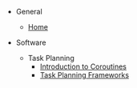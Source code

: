 - General
    - [Home](/)

- Software
    - Task Planning
        - [Introduction to Coroutines](task_planning/intro_to_coroutines.md)
        - [Task Planning Frameworks](task_planning/task_planning_frameworks.md)
